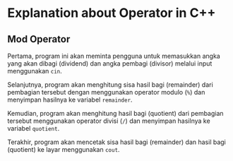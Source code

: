 # Explanation about Operator in C++

## Mod Operator

Pertama, program ini akan meminta pengguna untuk memasukkan angka yang akan dibagi (dividend) dan angka pembagi (divisor) melalui input menggunakan `cin`.

Selanjutnya, program akan menghitung sisa hasil bagi (remainder) dari pembagian tersebut dengan menggunakan operator modulo (`%`) dan menyimpan hasilnya ke variabel `remainder`.

Kemudian, program akan menghitung hasil bagi (quotient) dari pembagian tersebut menggunakan operator divisi (`/`) dan menyimpan hasilnya ke variabel `quotient`.

Terakhir, program akan mencetak sisa hasil bagi (remainder) dan hasil bagi (quotient) ke layar menggunakan `cout`.
